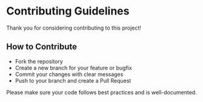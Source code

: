 # Contributing Guidelines

Thank you for considering contributing to this project!  

## How to Contribute
- Fork the repository  
- Create a new branch for your feature or bugfix  
- Commit your changes with clear messages  
- Push to your branch and create a Pull Request  

Please make sure your code follows best practices and is well-documented.
